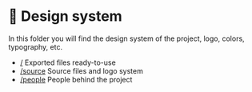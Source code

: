 # 🎨 Design system

In this folder you will find the design system of the project, logo, colors, typography, etc.

- [/](/) Exported files ready-to-use
- [/source](/source) Source files and logo system
- [/people](/people) People behind the project